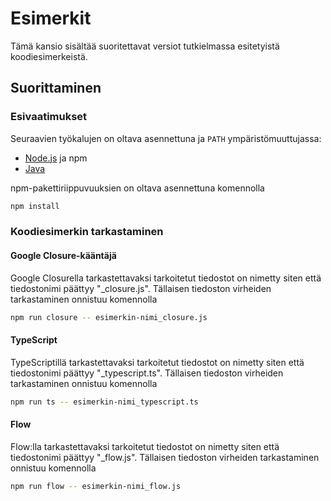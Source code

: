 # Esimerkit

Tämä kansio sisältää suoritettavat versiot tutkielmassa esitetyistä
koodiesimerkeistä.


## Suorittaminen

### Esivaatimukset
Seuraavien työkalujen on oltava asennettuna ja `PATH` ympäristömuuttujassa:
* [Node.js](https://nodejs.org/en/) ja npm
* [Java](https://java.com/en/download/)

npm-pakettiriippuvuuksien on oltava asennettuna komennolla
```bash
npm install
```

### Koodiesimerkin tarkastaminen

#### Google Closure-kääntäjä
Google Closurella tarkastettavaksi tarkoitetut tiedostot on nimetty siten
että tiedostonimi päättyy "_closure.js". Tällaisen tiedoston virheiden
tarkastaminen onnistuu komennolla
```bash
npm run closure -- esimerkin-nimi_closure.js 
```

#### TypeScript
TypeScriptillä tarkastettavaksi tarkoitetut tiedostot on nimetty siten
että tiedostonimi päättyy "_typescript.ts". Tällaisen tiedoston virheiden
tarkastaminen onnistuu komennolla
```bash
npm run ts -- esimerkin-nimi_typescript.ts
```

#### Flow
Flow:lla tarkastettavaksi tarkoitetut tiedostot on nimetty siten
että tiedostonimi päättyy "_flow.js". Tällaisen tiedoston virheiden
tarkastaminen onnistuu komennolla
```bash
npm run flow -- esimerkin-nimi_flow.js 
```